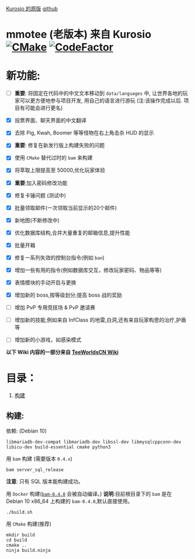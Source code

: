 [Kurosio 的原版](https://www.teeworlds.com/forum/viewtopic.php?id=12612)  [github](https://github.com/kurosio/Teeworlds-Mmotee-Old)

# mmotee (老版本) 来自 Kurosio   [![CMake](https://github.com/StarOnTheSky/mmotee_cn/actions/workflows/cmake.yml/badge.svg)](https://github.com/StarOnTheSky/mmotee_cn/actions/workflows/cmake.yml) [![CodeFactor](https://www.codefactor.io/repository/github/staronthesky/mmotee_cn/badge)](https://www.codefactor.io/repository/github/staronthesky/mmotee_cn)
# 新功能:
- [ ] **重要**: 将固定在代码中的中文文本移动到 `data/languages` 中, 让世界各地的玩家可以更方便地参与项目开发, 用自己的语言进行游玩 (注:该操作完成以后. 项目有可能会进行更名)
- [x] 投票界面、聊天界面的中文翻译
- [x] 去除 Pig, Kwah, Boomer 等等怪物在右上角击杀 HUD 的显示
- [x] **重要**: 修复在新发行版上构建失败的问题
- [x] 使用 `CMake` 替代过时的 `bam` 来构建
- [x] 将萃取上限提高至 50000,优化玩家体验
- [x] **重要**:加入密码修改功能
- [x] 修复卡锤问题 (测试中)
- [x] 批量领取邮件(一次领取当前显示的20个邮件)
- [x] 新地图(不断修改中)
- [x] 优化数据库结构,合并大量重复的邮箱信息,提升性能
- [x] 批量开箱
- [x] 修复一系列失效的控制台指令(例如 `ban`)
- [x] 增加一些有用的指令(例如数据库交互，修改玩家密码、物品等等)
- [x] 表情模块的手动开启与更换
- [x] 增加新的 boss,按等级划分;提高 boss 战的奖励
- [ ] 增加 PvP 专用竞技场 & PvP 邀请赛
- [ ] 增加新的技能,例如来自 InfClass 的地雷,白洞,还有来自玩家构思的治疗,护盾等
- [ ] 增加新的小游戏，如感染模式





**以下 Wiki 内容的一部分来自 [TeeWorldsCN Wiki](https://wiki.teeworlds.cn/mods:mmotee)**

# 目录：
1. [构建](#构建)


## 构建:

依赖: (Debian 10)

	libmariadb-dev-compat libmariadb-dev libssl-dev libmysqlcppconn-dev libicu-dev build-essential cmake python3

用 `bam` 构建 (需要版本 `0.4.x`)

	bam server_sql_release
**注意**: 只有 SQL 版本能构建成功。

用 `Docker` 构建([`bam-0.4.0`](https://github.com/matricks/bam/) 会被自动编译。)
**说明**:目前根目录下的 `bam` 是在 Debian 10 x86_64 上构建的 `bam-0.4.0`,默认直接使用。

    ./build.sh 

用 `CMake` 构建(推荐)

    mkdir build
    cd build
    cmake ..
    ninja build.ninja
